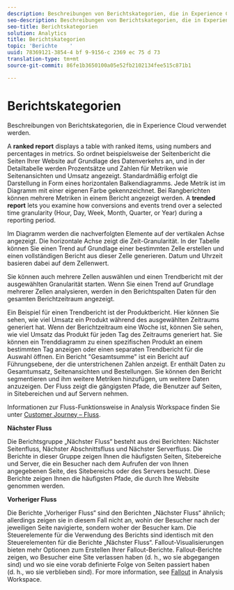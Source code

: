 ```yaml
---
description: Beschreibungen von Berichtskategorien, die in Experience Cloud verwendet werden.
seo-description: Beschreibungen von Berichtskategorien, die in Experience Cloud verwendet werden.
seo-title: Berichtskategorien
solution: Analytics
title: Berichtskategorien
topic: 'Berichte    '
uuid: 78369121-3854-4 bf 9-9156-c 2369 ec 75 d 73
translation-type: tm+mt
source-git-commit: 86fe1b3650100a05e52fb2102134fee515c871b1

---
```



# Berichtskategorien

Beschreibungen von Berichtskategorien, die in Experience Cloud verwendet werden.

A **ranked report** displays a table with ranked items, using numbers and percentages in metrics. So ordnet beispielsweise der Seitenbericht die Seiten Ihrer Website auf Grundlage des Datenverkehrs an, und in der Detailtabelle werden Prozentsätze und Zahlen für Metriken wie Seitenansichten und Umsatz angezeigt. Standardmäßig erfolgt die Darstellung in Form eines horizontalen Balkendiagramms. Jede Metrik ist im Diagramm mit einer eigenen Farbe gekennzeichnet. Bei Rangberichten können mehrere Metriken in einem Bericht angezeigt werden.
A **trended report** lets you examine how conversions and events trend over a selected time granularity (Hour, Day, Week, Month, Quarter, or Year) during a reporting period.

Im Diagramm werden die nachverfolgten Elemente auf der vertikalen Achse angezeigt. Die horizontale Achse zeigt die Zeit-Granularität. In der Tabelle können Sie einen Trend auf Grundlage einer bestimmten Zelle erstellen und einen vollständigen Bericht aus dieser Zelle generieren. Datum und Uhrzeit basieren dabei auf dem Zellenwert.

Sie können auch mehrere Zellen auswählen und einen Trendbericht mit der ausgewählten Granularität starten. Wenn Sie einen Trend auf Grundlage mehrerer Zellen analysieren, werden in den Berichtspalten Daten für den gesamten Berichtzeitraum angezeigt.

Ein Beispiel für einen Trendbericht ist der Produktbericht. Hier können Sie sehen, wie viel Umsatz ein Produkt während des ausgewählten Zeitraums generiert hat. Wenn der Berichtzeitraum eine Woche ist, können Sie sehen, wie viel Umsatz das Produkt für jeden Tag des Zeitraums generiert hat. Sie können ein Trenddiagramm zu einen spezifischen Produkt an einem bestimmten Tag anzeigen oder einen separaten Trendbericht für die Auswahl öffnen.
Ein Bericht "Gesamtsumme" ist ein Bericht auf Führungsebene, der die unterstrichenen Zahlen anzeigt. Er enthält Daten zu Gesamtumsatz, Seitenansichten und Bestellungen. Sie können den Bericht segmentieren und ihm weitere Metriken hinzufügen, um weitere Daten anzuzeigen.
Der Fluss zeigt die gängigsten Pfade, die Benutzer auf Seiten, in Sitebereichen und auf Servern nehmen.

Informationen zur Fluss-Funktionsweise in Analysis Workspace finden Sie unter [Customer Journey – Fluss](https://marketing.adobe.com/resources/help/en_US/analytics/analysis-workspace/flow.html).

**Nächster Fluss**

Die Berichtsgruppe „Nächster Fluss“ besteht aus drei Berichten: Nächster Seitenfluss, Nächster Abschnittsfluss und Nächster Serverfluss. Die Berichte in dieser Gruppe zeigen Ihnen die häufigsten Seiten, Sitebereiche und Server, die ein Besucher nach dem Aufrufen der von Ihnen angegebenen Seite, des Sitebereichs oder des Servers besucht. Diese Berichte zeigen Ihnen die häufigsten Pfade, die durch Ihre Website genommen werden.

**Vorheriger Fluss**

Die Berichte „Vorheriger Fluss“ sind den Berichten „Nächster Fluss“ ähnlich; allerdings zeigen sie in diesem Fall nicht an, wohin der Besucher nach der jeweiligen Seite navigierte, sondern woher der Besucher kam. Die Steuerelemente für die Verwendung des Berichts sind identisch mit den Steuerelementen für die Berichte „Nächster Fluss“.
Fallout-Visualisierungen bieten mehr Optionen zum Erstellen Ihrer Fallout-Berichte. Fallout-Berichte zeigen, wo Besucher eine Site verlassen haben (d. h., wo sie abgegangen sind) und wo sie eine vorab definierte Folge von Seiten passiert haben (d. h., wo sie verblieben sind). For more information, see [Fallout](https://marketing.adobe.com/resources/help/en_US/analytics/analysis-workspace/fallout_flow.html) in Analysis Workspace.
